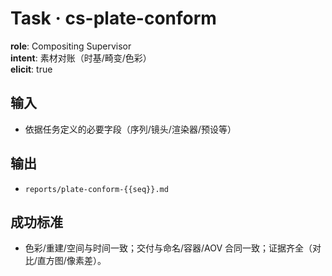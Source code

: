 # Task · cs-plate-conform

**role**: Compositing Supervisor  
**intent**: 素材对账（时基/畸变/色彩）  
**elicit**: true

## 输入

- 依据任务定义的必要字段（序列/镜头/渲染器/预设等）

## 输出

- `reports/plate-conform-{{seq}}.md`

## 成功标准

- 色彩/重建/空间与时间一致；交付与命名/容器/AOV 合同一致；证据齐全（对比/直方图/像素差）。
